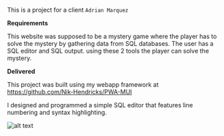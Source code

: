 This is a project for a client `Adrian Marquez`


**Requirements**

This website was supposed to be a mystery game where the player has to solve the mystery by gathering data from SQL databases. The user has a SQL editor and SQL output. using these 2 tools the player can solve the mystery.

**Delivered**

This project was built using my webapp framework at https://github.com/Nik-Hendricks/PWA-MUI


 I designed and programmed a simple SQL editor that features line numbering and syntax highlighting. 

 ![alt text](https://cdn.discordapp.com/attachments/938889194393186315/938999991136047175/D46E14E2-01A3-4B74-912D-C85316E6211B.png)
